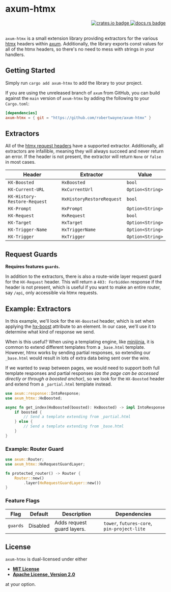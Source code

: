 # axum-htmx

<!-- markdownlint-disable -->
<div align="right">
<a href="https://crates.io/crates/axum-htmx">
    <img src="https://img.shields.io/crates/v/axum-htmx?style=flat-square" alt="crates.io badge">
</a>
<a href="https://docs.rs/axum-htmx/latest/">
    <img src="https://img.shields.io/docsrs/axum-htmx?style=flat-square" alt="docs.rs badge">
</a>
</div>
<br>
<!-- markdownlint-enable -->

`axum-htmx` is a small extension library providing extractors for the various
 [htmx](https://htmx.org/) headers within
 [axum](https://github.com/tokio-rs/axum). Additionally, the library exports
 const values for all of the htmx headers, so there's no need to mess with
 strings in your handlers.

## Getting Started

Simply run `cargo add axum-htmx` to add the library to your project.

If you are using the unreleased branch of `axum` from GitHub, you can build
against the `main` version of `axum-htmx` by adding the following to your
`Cargo.toml`:

```toml
[dependencies]
axum-htmx = { git = "https://github.com/robertwayne/axum-htmx" }
```

## Extractors

All of the [htmx request headers](https://htmx.org/reference/#request_headers)
have a supported extractor. Additionally, all extractors are infallible, meaning
they will always succeed and never return an error. If the header is not
present, the extractor will return `None` or `false` in most cases.

| Header | Extractor | Value |
| --- | --- | --- |
| `HX-Boosted` | `HxBoosted` | `bool` |
| `HX-Current-URL` | `HxCurrentUrl` | `Option<String>` |
| `HX-History-Restore-Request` | `HxHistoryRestoreRequest` | `bool` |
| `HX-Prompt` | `HxPrompt` | `Option<String>` |
| `HX-Request` | `HxRequest` | `bool` |
| `HX-Target` | `HxTarget` | `Option<String>` |
| `HX-Trigger-Name` | `HxTriggerName` | `Option<String>` |
| `HX-Trigger` | `HxTrigger` | `Option<String>` |

## Request Guards

__Requires features `guards`.__

In addition to the extractors, there is also a route-wide layer request guard
for the `HX-Request` header. This will return a `403: Forbidden` response if the
header is not present, which is useful if you want to make an entire router, say
`/api`, only accessible via htmx requests.

## Example: Extractors

In this example, we'll look for the `HX-Boosted` header, which is set when
applying the [hx-boost](https://htmx.org/attributes/hx-boost/) attribute to an
element. In our case, we'll use it to determine what kind of response we send.

When is this useful? When using a templating engine, like
[minijinja](https://github.com/mitsuhiko/minijinja), it is common to extend
different templates from a `_base.html` template. However, htmx works by sending
partial responses, so extending our `_base.html` would result in lots of extra
data being sent over the wire.

If we wanted to swap between pages, we would need to support both full template
responses and partial responses _(as the page can be accessed directly or
through a boosted anchor)_, so we look for the `HX-Boosted` header and extend
from a `_partial.html` template instead.

```rs
use axum::response::IntoResponse;
use axum_htmx::HxBoosted;

async fn get_index(HxBoosted(boosted): HxBoosted) -> impl IntoResponse {
    if boosted {
        // Send a template extending from _partial.html
    } else {
        // Send a template extending from _base.html
    }
}
```

### Example: Router Guard

```rs
use axum::Router;
use axum_htmx::HxRequestGuardLayer;

fn protected_router() -> Router {
    Router::new()
        .layer(HxRequestGuardLayer::new())
}
```

### Feature Flags

<!-- markdownlint-disable -->
| Flag | Default  | Description | Dependencies |
|-|-|-|-|
| `guards`| Disabled | Adds request guard layers. | `tower`, `futures-core`, `pin-project-lite` |
<!-- markdownlint-enable -->

## License

`axum-htmx` is dual-licensed under either

- **[MIT License](/LICENSE-MIT)**
- **[Apache License, Version 2.0](/LICENSE-APACHE)**

at your option.
